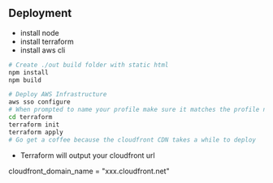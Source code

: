 
## Deployment
- install node
- install terraform
- install aws cli
```bash
# Create ./out build folder with static html
npm install
npm build
```
```bash
# Deploy AWS Infrastructure
aws sso configure
# When prompted to name your profile make sure it matches the profile name in the main.tf file
cd terraform
terraform init
terraform apply
# Go get a coffee because the cloudfront CDN takes a while to deploy
```
- Terraform will output your cloudfront url

cloudfront_domain_name = "xxx.cloudfront.net"
